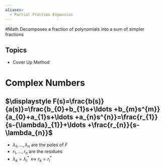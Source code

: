 ```yaml
---
aliases:
  - Partial Fraction Expansion
---
```

#Math 
Decomposes a fraction of polynomials into a sum of simpler fractions
## Topics
* Cover Up Method
# Complex Numbers
## $\displaystyle F(s)=\frac{b(s)}{a(s)}=\frac{b_{0}+b_{1}s+\ldots +b_{m}s^{m}}{a_{0}+a_{1}s+\ldots +a_{n}s^{n}}=\frac{r_{1}}{s-{\lambda}_{1}}+\ldots +\frac{r_{n}}{s-\lambda_{n}}$
* $\displaystyle \lambda_{1},\ldots ,\lambda_{n}$ are the poles of $\displaystyle F$
* $\displaystyle r_{1},\ldots ,r_{n}$ are the residues
* $\displaystyle \lambda_{k}=\lambda^{*}_{l} \leftrightarrow  r_{k}=r^{*}_{l}$